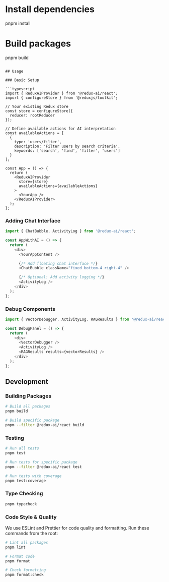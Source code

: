 # Install dependencies
pnpm install

# Build packages
pnpm build
```

## Usage

### Basic Setup

```typescript
import { ReduxAIProvider } from '@redux-ai/react';
import { configureStore } from '@reduxjs/toolkit';

// Your existing Redux store
const store = configureStore({
  reducer: rootReducer
});

// Define available actions for AI interpretation
const availableActions = [
  {
    type: 'users/filter',
    description: 'Filter users by search criteria',
    keywords: ['search', 'find', 'filter', 'users']
  }
];

const App = () => {
  return (
    <ReduxAIProvider
      store={store}
      availableActions={availableActions}
    >
      <YourApp />
    </ReduxAIProvider>
  );
};
```

### Adding Chat Interface

```typescript
import { ChatBubble, ActivityLog } from '@redux-ai/react';

const AppWithAI = () => {
  return (
    <div>
      <YourAppContent />

      {/* Add floating chat interface */}
      <ChatBubble className="fixed bottom-4 right-4" />

      {/* Optional: Add activity logging */}
      <ActivityLog />
    </div>
  );
};
```

### Debug Components

```typescript
import { VectorDebugger, ActivityLog, RAGResults } from '@redux-ai/react';

const DebugPanel = () => {
  return (
    <div>
      <VectorDebugger />
      <ActivityLog />
      <RAGResults results={vectorResults} />
    </div>
  );
};
```

## Development

### Building Packages

```bash
# Build all packages
pnpm build

# Build specific package
pnpm --filter @redux-ai/react build
```

### Testing

```bash
# Run all tests
pnpm test

# Run tests for specific package
pnpm --filter @redux-ai/react test

# Run tests with coverage
pnpm test:coverage
```

### Type Checking

```bash
pnpm typecheck
```

### Code Style & Quality

We use ESLint and Prettier for code quality and formatting. Run these commands from the root:

```bash
# Lint all packages
pnpm lint

# Format code
pnpm format

# Check formatting
pnpm format:check